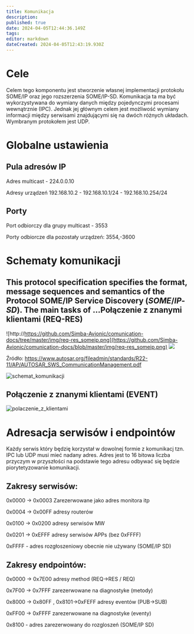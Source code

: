 ```yaml
---
title: Komunikacja
description: 
published: true
date: 2024-04-05T12:44:36.149Z
tags: 
editor: markdown
dateCreated: 2024-04-05T12:43:19.930Z
---
```


# Cele

Celem tego komponentu jest stworzenie własnej implementacji protokołu SOME/IP oraz jego rozszerzenia SOME/IP-SD. Komunikacja ta ma być wykorzystywana do wymiany danych między pojedynczymi procesami wewnątrznie (IPC). Jednak jej głównym celem jest możliwość wymiany informacji między serwisami znajdującymi się na dwóch różnych układach. Wymbranym protokołem jest UDP.


# Globalne ustawienia

## Pula adresów IP

Adres multicast - 224.0.0.10

Adresy urządzeń 192.168.10.2 - 192.168.10.1/24 - 192.168.10.254/24

## Porty

Port odbiorczy dla grupy multicast - 3553

Porty odbiorcze dla pozostały urządzeń: 3554,-3600


# Schematy komunikacji

## This protocol specification specifies the format, message sequences and semantics of the Protocol SOME/IP Service Discovery (*SOME*/*IP*-*SD*). The main tasks of ...Połączenie z znanymi klientami (REQ-RES)
![http://https://github.com/Simba-Avionic/comunication-docs/tree/master/img/req-res_someip.png](https://github.com/Simba-Avionic/comunication-docs/blob/master/img/req-res_someip.png)
 ![](/api/attachments.redirect?id=86af93fc-3669-4f80-bfb8-4324ec432a0b)

Źródło: <https://www.autosar.org/fileadmin/standards/R22-11/AP/AUTOSAR_SWS_CommunicationManagement.pdf>

![schemat_komunikacji](../diag/schemat_komunikacji.drawio.svg)

## Połączenie z znanymi klientami (EVENT)

![polaczenie_z_klientami](../diag/polaczenie_z_klientami.drawio.svg)

# Adresacja serwisów i endpointów

Każdy serwis który będzię korzystał w dowolnej formie z komunikacj tzn. IPC lub UDP musi mieć nadany adres. Adres jest to 16 bitowa liczba przyczym w przyszłości na podstawie tego adresu odbywać się będzie piorytetyzowanie komunikacji.

## Zakresy serwisów:

0x0000 → 0x0003 Zarezerwowane jako adres monitora itp

0x0004 → 0x00FF adresy routerów 

0x0100 → 0x0200 adresy serwisów MW

0x0201 → 0xEFFF adresy serwisów APPs (bez 0xFFFF)

0xFFFF - adres rozgłoszeniowy obecnie nie używany (SOME/IP SD)

## Zakresy endpointów:

0x0000 → 0x7E00 adresy method (REQ→RES / REQ)

0x7F00 → 0x7FFF zarezerwowane na diagnostyke (metody)

0x8000 → 0x80FF , 0x8101→0xFEFF adresy eventów (PUB→SUB)

0xFF00 → 0xFFFF zarezerwowane na diagnostyke (eventy)

0x8100 - adres zarezerwowany do rozgloszeń (SOME/IP SD)
